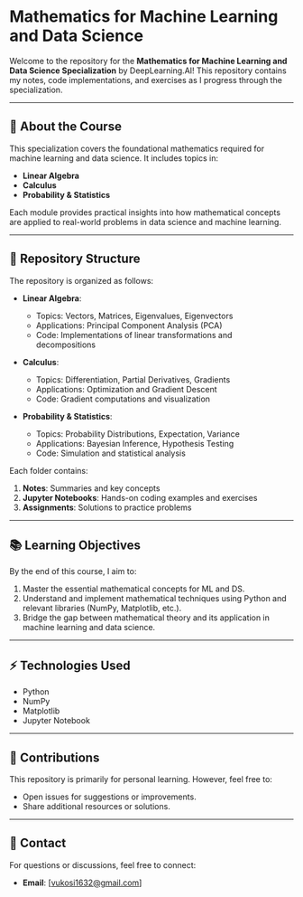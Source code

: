 # Mathematics for Machine Learning and Data Science  

Welcome to the repository for the **Mathematics for Machine Learning and Data Science Specialization** by DeepLearning.AI! This repository contains my notes, code implementations, and exercises as I progress through the specialization.  

---

## 📝 **About the Course**  

This specialization covers the foundational mathematics required for machine learning and data science. It includes topics in:  
- **Linear Algebra**  
- **Calculus**  
- **Probability & Statistics**  

Each module provides practical insights into how mathematical concepts are applied to real-world problems in data science and machine learning.  

---

## 📂 **Repository Structure**  

The repository is organized as follows:  
- **Linear Algebra**:  
  - Topics: Vectors, Matrices, Eigenvalues, Eigenvectors  
  - Applications: Principal Component Analysis (PCA)  
  - Code: Implementations of linear transformations and decompositions  

- **Calculus**:  
  - Topics: Differentiation, Partial Derivatives, Gradients  
  - Applications: Optimization and Gradient Descent  
  - Code: Gradient computations and visualization  

- **Probability & Statistics**:  
  - Topics: Probability Distributions, Expectation, Variance  
  - Applications: Bayesian Inference, Hypothesis Testing  
  - Code: Simulation and statistical analysis  

Each folder contains:  
1. **Notes**: Summaries and key concepts  
2. **Jupyter Notebooks**: Hands-on coding examples and exercises  
3. **Assignments**: Solutions to practice problems  

---

## 📚 **Learning Objectives**  

By the end of this course, I aim to:  
1. Master the essential mathematical concepts for ML and DS.  
2. Understand and implement mathematical techniques using Python and relevant libraries (NumPy, Matplotlib, etc.).  
3. Bridge the gap between mathematical theory and its application in machine learning and data science.  

---

## ⚡ **Technologies Used**  
- Python  
- NumPy  
- Matplotlib  
- Jupyter Notebook  

---

## 🤝 **Contributions**  

This repository is primarily for personal learning. However, feel free to:  
- Open issues for suggestions or improvements.  
- Share additional resources or solutions.  

---

## 📩 **Contact**  

For questions or discussions, feel free to connect:  
- **Email**: [vukosi1632@gmail.com]
